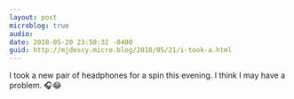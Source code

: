 ```yaml
---
layout: post
microblog: true
audio: 
date: 2018-05-20 23:50:32 -0400
guid: http://mjdescy.micro.blog/2018/05/21/i-took-a.html
---
```

I took a new pair of headphones for a spin this evening. I think I may have a problem. 🎧😂
